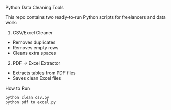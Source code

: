 Python Data Cleaning Tools

This repo contains two ready-to-run Python scripts for freelancers and data work:

1. CSV/Excel Cleaner
- Removes duplicates
- Removes empty rows
- Cleans extra spaces

2. PDF → Excel Extractor
- Extracts tables from PDF files
- Saves clean Excel files

How to Run
```bash
python clean csv.py
python pdf to excel.py
